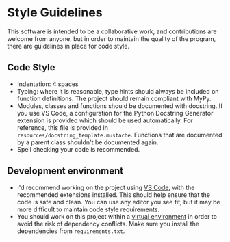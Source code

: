 
# Style Guidelines

This software is intended to be a collaborative work, and contributions are
welcome from anyone, but in order to maintain the quality of the program, there
are guidelines in place for code style.

## Code Style

* Indentation: 4 spaces
* Typing: where it is reasonable, type hints should always be included on
  function definitions. The project should remain compliant with MyPy.
* Modules, classes and functions should be documented with docstring. If you use
  VS Code, a configuration for the Python Docstring Generator extension is
  provided which should be used automatically. For reference, this file is
  provided in `resources/docstring_template.mustache`. Functions that are
  documented by a parent class shouldn't be documented again.
* Spell checking your code is recommended.

## Development environment

* I'd recommend working on the project using 
  [VS Code](https://code.visualstudio.com), with the recommended extensions
  installed. This should help ensure that the code is safe and clean.
  You can use any editor you see fit, but it may be more difficult to maintain
  code style requirements.
* You should work on this project within a
  [virtual environment](https://docs.python.org/3/library/venv.html) in order to
  avoid the risk of dependency conflicts. Make sure you install the dependencies
  from `requirements.txt`.
